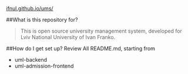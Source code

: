 [ifnul.github.io/ums/](http://ifnul.github.io/ums/)

##What is this repository for?
>This is open source university management system, developed for Lviv National University of Ivan Franko.

##How do I get set up?
Review All README.md, starting from

* uml-backend
* uml-admission-frontend
